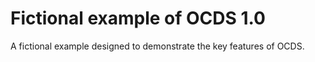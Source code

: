 # Fictional example of OCDS 1.0

A fictional example designed to demonstrate the key features of OCDS.
